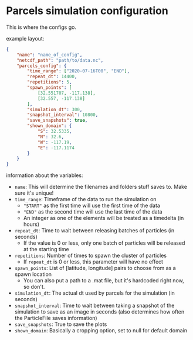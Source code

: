 # Parcels simulation configuration

This is where the configs go.

example layout:

```json
{
	"name": "name_of_config",
	"netcdf_path": "path/to/data.nc",
	"parcels_config": {
		"time_range": ["2020-07-16T00", "END"],
		"repeat_dt": 14400,
		"repetitions": 5,
		"spawn_points": [
			[32.551707, -117.138],
			[32.557, -117.138]
		],
		"simulation_dt": 300,
		"snapshot_interval": 10800,
		"save_snapshots": true,
		"shown_domain": {
			"S": 32.5335,
		    "N": 32.6,
		    "W": -117.19,
		    "E": -117.1174
		}
	}
}
```

information about the variables:

- `name`: This will determine the filenames and folders stuff saves to. Make sure it's unique!
- `time_range`: Timeframe of the data to run the simulation on
	- `"START"` as the first time will use the first time of the data
	- `"END"` as the second time will use the last time of the data
	- An integer as one of the elements will be treated as a timedelta (in hours)
- `repeat_dt`: Time to wait between releasing batches of particles (in seconds)
	- If the value is 0 or less, only one batch of particles will be released at the starting time
- `repetitions`: Number of times to spawn the cluster of particles
	- If `repeat_dt` is 0 or less, this parameter will have no effect
- `spawn_points`: List of [latitude, longitude] pairs to choose from as a spawn location
	- You can also put a path to a .mat file, but it's hardcoded right now, so don't.
- `simulation_dt`: The actual dt used by parcels for the simulation (in seconds)
- `snapshot_interval`: Time to wait between taking a snapshot of the simulation to save as an image
in seconds (also determines how often the ParticleFile saves information)
- `save_snapshots`: True to save the plots
- `shown_domain`: Basically a cropping option, set to null for default domain
